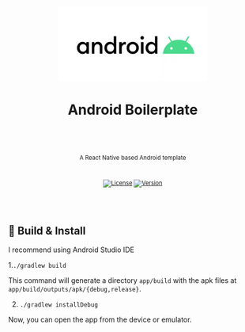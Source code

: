 <div align="center">
  <h1>
    <br/>
    <img src=".github/images/android.webp" style="width:60%"/>
    <br />
    <br />
    Android Boilerplate
    <br />
    <br />
  </h1>
  <sup>
    <br />
   A React Native based Android template</em>
    <br />
    <br />
    
   [![License](https://img.shields.io/badge/-MIT-red.svg?longCache=true&style=for-the-badge)](https://github.com/morellexf26/electron-frameworkless/blob/main/LICENSE)
   [![Version](https://img.shields.io/github/v/tag/morellexf26/android-boilerplate?label=%20&style=for-the-badge)](https://github.com/morellexf26/android-boilerplate/releases)
  </sup>
  <br />
</div>

<br>
<br>

## 🤖 Build & Install

I recommend using Android Studio IDE

1.`./gradlew build`

This command will generate a directory `app/build` with the apk files at `app/build/outputs/apk/{debug,release}`.

2. `./gradlew installDebug`

Now, you can open the app from the device or emulator.
